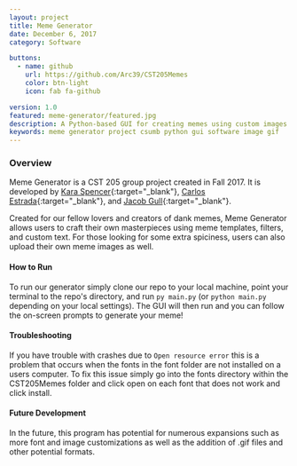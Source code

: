 ```yaml
---
layout: project
title: Meme Generator
date: December 6, 2017
category: Software

buttons:
  - name: github
    url: https://github.com/Arc39/CST205Memes
    color: btn-light
    icon: fab fa-github

version: 1.0
featured: meme-generator/featured.jpg
description: A Python-based GUI for creating memes using custom images and captions.
keywords: meme generator project csumb python gui software image gif
---
```


### Overview

Meme Generator is a CST 205 group project created in Fall 2017. It is developed by [Kara Spencer](https://github.com/Arc39){:target="_blank"}, [Carlos Estrada](https://github.com/cestrrada){:target="_blank"}, and [Jacob Gull](https://github.com/Jacob0G){:target="_blank"}.

Created for our fellow lovers and creators of dank memes, Meme Generator allows users to craft their own masterpieces using meme templates, filters, and custom text. For those looking for some extra spiciness, users can also upload their own meme images as well.

#### How to Run

To run our generator simply clone our repo to your local machine, point your terminal to the repo's directory, and run `py main.py` (or `python main.py` depending on your local settings). The GUI will then run and you can follow the on-screen prompts to generate your meme! 

#### Troubleshooting

If you have trouble with crashes due to `Open resource error` this is a problem that occurs when the fonts in the font folder are not installed on a users computer. To fix this issue simply go into the fonts directory within the CST205Memes folder and click open on each font that does not work and click install.

#### Future Development

In the future, this program has potential for numerous expansions such as more font and image customizations as well as the addition of .gif files and other potential formats. 
